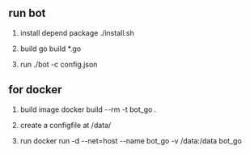 ## run bot
1. install depend package
./install.sh

2. build
go build *.go

3. run
./bot -c config.json

## for docker
1. build image
docker build --rm -t bot_go .

2. create a configfile at /data/

3. run
docker run -d --net=host --name bot_go -v /data:/data bot_go
